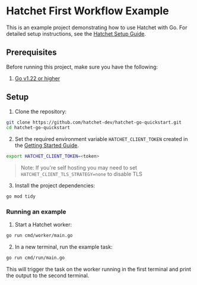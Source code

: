 # Hatchet First Workflow Example

This is an example project demonstrating how to use Hatchet with Go. For detailed setup instructions, see the [Hatchet Setup Guide](https://docs.hatchet.run/home/setup).

## Prerequisites

Before running this project, make sure you have the following:

1. [Go v1.22 or higher](https://go.dev/doc/install)

## Setup

1. Clone the repository:

```bash
git clone https://github.com/hatchet-dev/hatchet-go-quickstart.git
cd hatchet-go-quickstart
```

2. Set the required environment variable `HATCHET_CLIENT_TOKEN` created in the [Getting Started Guide](https://docs.hatchet.run/home/hatchet-cloud-quickstart).

```bash
export HATCHET_CLIENT_TOKEN=<token>
```

> Note: If you're self hosting you may need to set `HATCHET_CLIENT_TLS_STRATEGY=none` to disable TLS

3. Install the project dependencies:

```bash
go mod tidy
```

### Running an example

1. Start a Hatchet worker:

```bash
go run cmd/worker/main.go
```

2. In a new terminal, run the example task:

```bash
go run cmd/run/main.go
```

This will trigger the task on the worker running in the first terminal and print the output to the second terminal.
